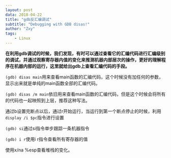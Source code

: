 ```yaml
---
layout: post
data: 2018-04-22
title: "gdb反汇编调试"
subtitle: "Debugging with GDB disas!"
author: "Zxy"
tags:
    - Linux
---
```


**在利用gdb调试的时候，我们发现，有时可以通过查看它的汇编代码进行汇编级别的调试，并通过观察寄存器内值的变化来推测机器内部层次的操作，更好的理解程序在机器内部的运行，这里就给出gdb上查看汇编代码的手段。**

`(gdb) disas main`用来查看main函数的汇编代码，这个时候没有加任何的参数，显示出来就是单纯的main函数全部的汇编代码。

`(gdb) disas /m main`依旧用来查看main函数的汇编代码，但是这个时候会将所有的代码也一起映照到上层，推荐这种写法。

通过b设置完断点以后，通过r开始运行，当运行到第一个断点停止的时候，利用`display /i $pc`指令进行设置

`(gdb) si`通过si指令单步跟踪一条机器指令

`(gdb) i r`使用i r指令查看所有寄存器的值

使用x/na %esp查看堆栈的变化。